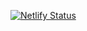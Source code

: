 [![Netlify Status](https://api.netlify.com/api/v1/badges/e4f773dd-ac28-434c-abc4-4ddc9335f7e8/deploy-status)](https://app.netlify.com/sites/forchat/deploys)